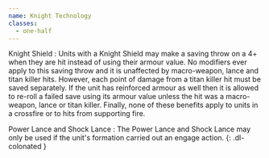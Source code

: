 ```yaml
---
name: Knight Technology
classes:
  - one-half
---
```

Knight Shield
: Units with a Knight Shield may make a saving throw on a 4+ when they are hit instead of using their armour value. No modifiers ever apply to this saving throw and it is unaffected by macro-weapon, lance and titan killer hits. However, each point of damage from a titan killer hit must be saved separately. If the unit has reinforced armour as well then it is allowed to re-roll a failed save using its armour value unless the hit was a macro-weapon, lance or titan killer. Finally, none of these benefits apply to units in a crossfire or to hits from supporting fire.

Power Lance and Shock Lance
: The Power Lance and Shock Lance may only be used if the unit's formation carried out an engage action.
{: .dl-colonated }